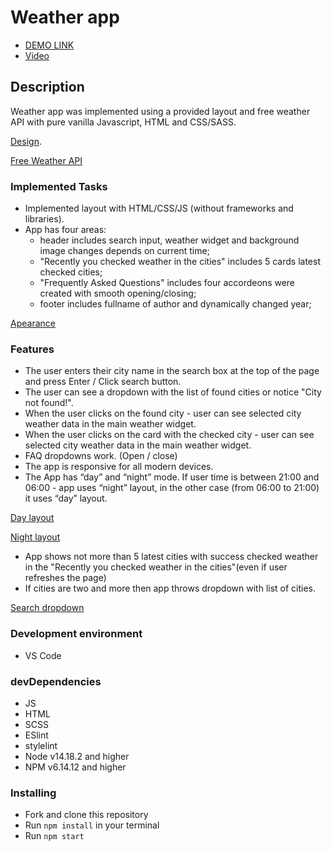 # Weather app
- [DEMO LINK](https://vlasiuk-anatolii.github.io)
- [Video](https://www.loom.com/share/a30a10b608fa4ed0941657a77a5a99b0)

## Description
Weather app was implemented using a provided layout and free weather API with pure vanilla Javascript, HTML and CSS/SASS.

[Design](https://www.figma.com/file/MV15v0asVZlLyYCJvoXXth/SK-Internship-Weather-App?node-id=0%3A1).

[Free Weather API](https://openweathermap.org/)

### Implemented Tasks
- Implemented layout with HTML/CSS/JS (without frameworks and libraries).
- App has four areas: 
  * header includes search input, weather widget and background image changes depends on current time;
  * "Recently you checked weather in the cities" includes 5 cards latest checked cities;
  * "Frequently Asked Questions" includes four accordeons were created with smooth opening/closing;
  * footer includes fullname of author and dynamically changed year;
  
[Apearance](https://prnt.sc/ID0teyZOI40P)
  
### Features
  - The user enters their city name in the search box at the top of the page and press Enter / Click search button.
  - The user can see a dropdown with the list of found cities or notice "City not found!".
  - When the user clicks on the found city - user can see selected city weather data in the main weather widget.
  - When the user clicks on the card with the checked city - user can see selected city weather data in the main weather widget.
  - FAQ dropdowns work. (Open / close)
  - The app is responsive for all modern devices.
  - The App has “day” and “night” mode. If user time is between 21:00 and 06:00 - app uses “night” layout, in the other case (from 06:00 to 21:00)
it uses “day” layout.

[Day layout](https://prnt.sc/rImzqlDqKrdM)

[Night layout](https://prnt.sc/kThMPJsixy3A)

  - App shows not more than 5 latest cities with success checked weather in the "Recently you checked weather in the cities"(even if user refreshes the page)
  - If cities are two and more then app throws dropdown with list of cities.
  
 [Search dropdown](https://prnt.sc/vXHwhdLS58qH)
 
### Development environment
* VS Code

### devDependencies
- JS
- HTML
- SCSS
- ESlint
- stylelint
- Node v14.18.2 and higher
- NPM v6.14.12 and higher

### Installing
* Fork and clone this repository
* Run `npm install` in your terminal
* Run `npm start`